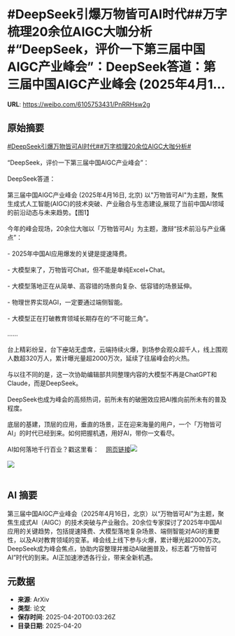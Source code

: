 # #DeepSeek引爆万物皆可AI时代##万字梳理20余位AIGC大咖分析#“DeepSeek，评价一下第三届中国AIGC产业峰会”：DeepSeek答道：第三届中国AIGC产业峰会 (2025年4月1...

**URL**: https://weibo.com/6105753431/PnRRHsw2g

## 原始摘要

<a href="https://m.weibo.cn/search?containerid=231522type%3D1%26t%3D10%26q%3D%23DeepSeek%E5%BC%95%E7%88%86%E4%B8%87%E7%89%A9%E7%9A%86%E5%8F%AFAI%E6%97%B6%E4%BB%A3%23&amp;extparam=%23DeepSeek%E5%BC%95%E7%88%86%E4%B8%87%E7%89%A9%E7%9A%86%E5%8F%AFAI%E6%97%B6%E4%BB%A3%23" data-hide=""><span class="surl-text">#DeepSeek引爆万物皆可AI时代#</span></a><a href="https://m.weibo.cn/search?containerid=231522type%3D1%26t%3D10%26q%3D%23%E4%B8%87%E5%AD%97%E6%A2%B3%E7%90%8620%E4%BD%99%E4%BD%8DAIGC%E5%A4%A7%E5%92%96%E5%88%86%E6%9E%90%23&amp;extparam=%23%E4%B8%87%E5%AD%97%E6%A2%B3%E7%90%8620%E4%BD%99%E4%BD%8DAIGC%E5%A4%A7%E5%92%96%E5%88%86%E6%9E%90%23" data-hide=""><span class="surl-text">#万字梳理20余位AIGC大咖分析#</span></a><br><br>“DeepSeek，评价一下第三届中国AIGC产业峰会”：<br><br>DeepSeek答道：<br><br>第三届中国AIGC产业峰会 (2025年4月16日, 北京) 以"万物皆可AI"为主题，聚焦生成式人工智能(AIGC)的技术突破、产业融合与生态建设,展现了当前中国AI领域的前沿动态与未来趋势。【图1】<br><br>今年的峰会现场，20余位大咖以「万物皆可AI」为主题，激辩“技术前沿与产业痛点”：<br><br>- 2025年中国AI应用爆发的关键是提速降费。<br><br>- 大模型来了，万物皆可Chat，但不能是单纯Excel+Chat。<br><br>- 大模型落地正在从简单、高容错的场景向复杂、低容错的场景延伸。<br><br>- 物理世界实现AGI，一定要通过端侧智能。<br><br>- 大模型正在打破教育领域长期存在的“不可能三角”。<br><br>……<br><br>台上精彩纷呈，台下~~座~~站无虚席，云端持续火爆，到场参会观众超千人，线上围观人数超320万人，累计曝光量超2000万次，延续了往届峰会的火热。<br><br>与以往不同的是，这一次协助编辑部共同整理内容的大模型不再是ChatGPT和Claude，而是DeepSeek。<br><br>DeepSeek也成为峰会的高频热词，前所未有的破圈效应把AI推向前所未有的普及程度。<br><br>底层的基建，顶层的应用，垂直的场景，正在迎来海量的用户，一个「万物皆可AI」的时代已经到来。如何把握机遇，用好AI，带你一文看尽。<br><br>AI如何落地千行百业？戳这里看：<a href="https://weibo.cn/sinaurl?u=https%3A%2F%2Fmp.weixin.qq.com%2Fs%2Ft84WL8wQw-pO4BKZePSlXA%3Fpoc_token%3DHOhHAmijad5oRoL-enRFJagpSEFcW4td-Ad4hzOP" data-hide=""><span class="url-icon"><img style="width: 1rem;height: 1rem" src="https://h5.sinaimg.cn/upload/2015/09/25/3/timeline_card_small_web_default.png" referrerpolicy="no-referrer"></span><span class="surl-text">网页链接</span></a><img style="" src="https://tvax1.sinaimg.cn/large/006Fd7o3ly1i0l9hm78npj30sp0i7420.jpg" referrerpolicy="no-referrer"><br><br><img style="" src="https://tvax1.sinaimg.cn/large/006Fd7o3ly1i0l9m5vrgvj31hc0zkqc7.jpg" referrerpolicy="no-referrer"><br><br>

## AI 摘要

第三届中国AIGC产业峰会（2025年4月16日，北京）以“万物皆可AI”为主题，聚焦生成式AI（AIGC）的技术突破与产业融合。20余位专家探讨了2025年中国AI应用的关键趋势，包括提速降费、大模型落地复杂场景、端侧智能对AGI的重要性，以及AI对教育领域的变革。峰会线上线下参与火爆，累计曝光超2000万次。DeepSeek成为峰会焦点，协助内容整理并推动AI破圈普及，标志着“万物皆可AI”时代的到来。AI正加速渗透各行业，带来全新机遇。

## 元数据

- **来源**: ArXiv
- **类型**: 论文
- **保存时间**: 2025-04-20T00:03:26Z
- **目录日期**: 2025-04-20
